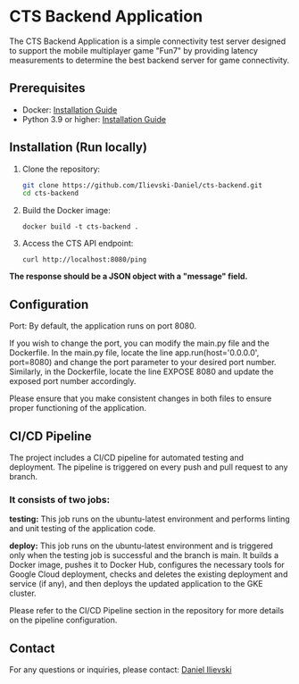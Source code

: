 # CTS Backend Application

The CTS Backend Application is a simple connectivity test server designed to support the mobile multiplayer game "Fun7" by providing latency measurements to determine the best backend server for game connectivity.

## Prerequisites

- Docker: [Installation Guide](https://docs.docker.com/get-docker/)
- Python 3.9 or higher: [Installation Guide](https://www.python.org/downloads/)

## Installation (Run locally)

1. Clone the repository:

   ```bash
   git clone https://github.com/Ilievski-Daniel/cts-backend.git
   cd cts-backend
   ```

2. Build the Docker image:

    ```
    docker build -t cts-backend .
    ```

3. Access the CTS API endpoint:

    ```
    curl http://localhost:8080/ping
    ```

<b>The response should be a JSON object with a "message" field.</b>

## Configuration

Port: By default, the application runs on port 8080.

If you wish to change the port, you can modify the main.py file and the Dockerfile. In the main.py file, locate the line app.run(host='0.0.0.0', port=8080) and change the port parameter to your desired port number. Similarly, in the Dockerfile, locate the line EXPOSE 8080 and update the exposed port number accordingly.

Please ensure that you make consistent changes in both files to ensure proper functioning of the application.

## CI/CD Pipeline

The project includes a CI/CD pipeline for automated testing and deployment. 
The pipeline is triggered on every push and pull request to any branch. 

### It consists of two jobs:

<b>testing:</b> This job runs on the ubuntu-latest environment and performs linting and unit testing of the application code.

<b>deploy:</b> This job runs on the ubuntu-latest environment and is triggered only when the testing job is successful and the branch is main. 
It builds a Docker image, pushes it to Docker Hub, configures the necessary tools for Google Cloud deployment, checks and deletes the existing deployment and service (if any), and then deploys the updated application to the GKE cluster.

Please refer to the CI/CD Pipeline section in the repository for more details on the pipeline configuration.

## Contact
For any questions or inquiries, please contact: [Daniel Ilievski](https://www.linkedin.com/in/danielilievski/)
